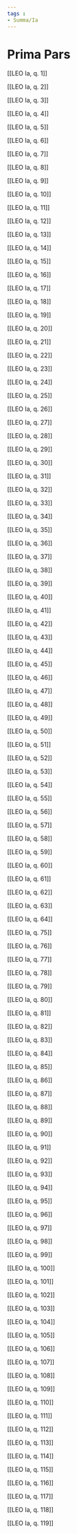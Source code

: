 ```yaml
---
tags : 
- Summa/Ia
---
```


# Prima Pars

[[LEO Ia, q. 1]]

[[LEO Ia, q. 2]]

[[LEO Ia, q. 3]]

[[LEO Ia, q. 4]]

[[LEO Ia, q. 5]]

[[LEO Ia, q. 6]]

[[LEO Ia, q. 7]]

[[LEO Ia, q. 8]]

[[LEO Ia, q. 9]]

[[LEO Ia, q. 10]]

[[LEO Ia, q. 11]]

[[LEO Ia, q. 12]]

[[LEO Ia, q. 13]]

[[LEO Ia, q. 14]]

[[LEO Ia, q. 15]]

[[LEO Ia, q. 16]]

[[LEO Ia, q. 17]]

[[LEO Ia, q. 18]]

[[LEO Ia, q. 19]]

[[LEO Ia, q. 20]]

[[LEO Ia, q. 21]]

[[LEO Ia, q. 22]]

[[LEO Ia, q. 23]]

[[LEO Ia, q. 24]]

[[LEO Ia, q. 25]]

[[LEO Ia, q. 26]]

[[LEO Ia, q. 27]]

[[LEO Ia, q. 28]]

[[LEO Ia, q. 29]]

[[LEO Ia, q. 30]]

[[LEO Ia, q. 31]]

[[LEO Ia, q. 32]]

[[LEO Ia, q. 33]]

[[LEO Ia, q. 34]]

[[LEO Ia, q. 35]]

[[LEO Ia, q. 36]]

[[LEO Ia, q. 37]]

[[LEO Ia, q. 38]]

[[LEO Ia, q. 39]]

[[LEO Ia, q. 40]]

[[LEO Ia, q. 41]]

[[LEO Ia, q. 42]]

[[LEO Ia, q. 43]]

[[LEO Ia, q. 44]]

[[LEO Ia, q. 45]]

[[LEO Ia, q. 46]]

[[LEO Ia, q. 47]]

[[LEO Ia, q. 48]]

[[LEO Ia, q. 49]]

[[LEO Ia, q. 50]]

[[LEO Ia, q. 51]]

[[LEO Ia, q. 52]]

[[LEO Ia, q. 53]]

[[LEO Ia, q. 54]]

[[LEO Ia, q. 55]]

[[LEO Ia, q. 56]]

[[LEO Ia, q. 57]]

[[LEO Ia, q. 58]]

[[LEO Ia, q. 59]]

[[LEO Ia, q. 60]]

[[LEO Ia, q. 61]]

[[LEO Ia, q. 62]]

[[LEO Ia, q. 63]]

[[LEO Ia, q. 64]]

[[LEO Ia, q. 75]]

[[LEO Ia, q. 76]]

[[LEO Ia, q. 77]]

[[LEO Ia, q. 78]]

[[LEO Ia, q. 79]]

[[LEO Ia, q. 80]]

[[LEO Ia, q. 81]]

[[LEO Ia, q. 82]]

[[LEO Ia, q. 83]]

[[LEO Ia, q. 84]]

[[LEO Ia, q. 85]]

[[LEO Ia, q. 86]]

[[LEO Ia, q. 87]]

[[LEO Ia, q. 88]]

[[LEO Ia, q. 89]]

[[LEO Ia, q. 90]]

[[LEO Ia, q. 91]]

[[LEO Ia, q. 92]]

[[LEO Ia, q. 93]]

[[LEO Ia, q. 94]]

[[LEO Ia, q. 95]]

[[LEO Ia, q. 96]]

[[LEO Ia, q. 97]]

[[LEO Ia, q. 98]]

[[LEO Ia, q. 99]]

[[LEO Ia, q. 100]]

[[LEO Ia, q. 101]]

[[LEO Ia, q. 102]]

[[LEO Ia, q. 103]]

[[LEO Ia, q. 104]]

[[LEO Ia, q. 105]]

[[LEO Ia, q. 106]]

[[LEO Ia, q. 107]]

[[LEO Ia, q. 108]]

[[LEO Ia, q. 109]]

[[LEO Ia, q. 110]]

[[LEO Ia, q. 111]]

[[LEO Ia, q. 112]]

[[LEO Ia, q. 113]]

[[LEO Ia, q. 114]]

[[LEO Ia, q. 115]]

[[LEO Ia, q. 116]]

[[LEO Ia, q. 117]]

[[LEO Ia, q. 118]]

[[LEO Ia, q. 119]]

